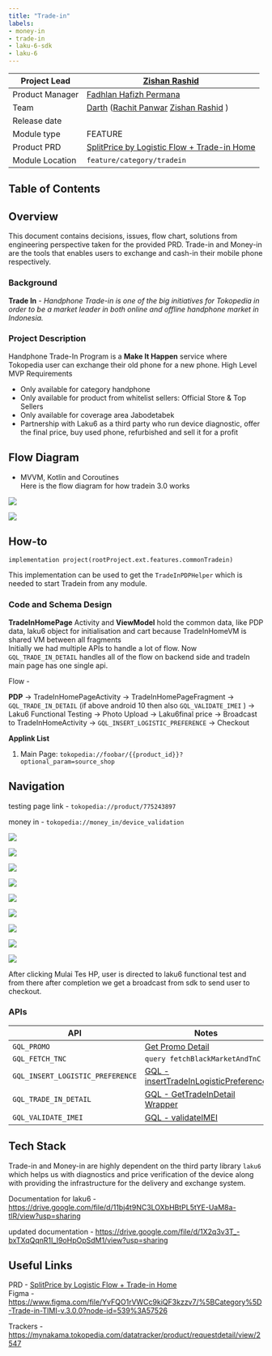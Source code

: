 ```yaml
---
title: "Trade-in"
labels:
- money-in
- trade-in
- laku-6-sdk
- laku-6
---
```

<!--left header table-->
| **Project Lead** | [Zishan Rashid](https://tokopedia.atlassian.net/wiki/people/5c53e2323290dd17112962f7?ref=confluence)  |
| --- | --- |
| Product Manager | [Fadhlan Hafizh Permana](https://tokopedia.atlassian.net/wiki/people/63152ef2b433b060db56655f?ref=confluence)  |
| Team | [Darth](https://tokopedia.atlassian.net/people/team/8c90de56-d4f1-45a7-9021-bd87c4ea9ce2) ([Rachit Panwar](https://tokopedia.atlassian.net/wiki/people/61b7c9f708e4e000698b50e9?ref=confluence) [Zishan Rashid](https://tokopedia.atlassian.net/wiki/people/5c53e2323290dd17112962f7?ref=confluence) ) |
| Release date |  |
| Module type |  <!--start status:YELLOW-->FEATURE<!--end status--> |
| Product PRD | [SplitPrice by Logistic Flow + Trade-in Home](/wiki/spaces/CT/pages/1892454503) |
| Module Location | `feature/category/tradein` |

## Table of Contents

<!--toc-->

## Overview

This document contains decisions, issues, flow chart, solutions from engineering perspective taken for the provided PRD. Trade-in and Money-in are the tools that enables users to exchange and cash-in their mobile phone respectively.

### Background

**Trade In** - *Handphone Trade-in is one of the big initiatives for Tokopedia in order to be a market leader in both online and offline handphone market in Indonesia.*

### Project Description

Handphone Trade-In Program is a **Make It Happen** service where Tokopedia user can exchange their old phone for a new phone. High Level MVP Requirements

- Only available for category handphone
- Only available for product from whitelist sellers: Official Store & Top Sellers
- Only available for coverage area Jabodetabek
- Partnership with Laku6 as a third party who run device diagnostic, offer the final price, buy used phone, refurbished and sell it for a profit

## Flow Diagram

- MVVM, Kotlin and Coroutines  
  Here is the flow diagram for how tradein 3.0 works

![](https://docs-android.tokopedia.net/images/docs/tradein/image-20220323-065306.png)

![](https://docs-android.tokopedia.net/images/docs/tradein/image-20220323-065337.png)

## How-to



```
implementation project(rootProject.ext.features.commonTradein)
```

This implementation can be used to get the `TradeInPDPHelper` which is needed to start Tradein from any module.

### Code and Schema Design

**TradeInHomePage** Activity and **ViewModel** hold the common data, like PDP data, laku6 object for initialisation and cart because TradeInHomeVM is shared VM between all fragments  
Initially we had multiple APIs to handle a lot of flow. Now `GQL_TRADE_IN_DETAIL` handles all of the flow on backend side and tradeIn main page has one single api.

Flow -

**PDP** → TradeInHomePageActivity → TradeInHomePageFragment → `GQL_TRADE_IN_DETAIL` (if above android 10 then also `GQL_VALIDATE_IMEI` ) → Laku6 Functional Testing → Photo Upload → Laku6final price → Broadcast to TradeInHomeActivity → `GQL_INSERT_LOGISTIC_PREFERENCE` → Checkout

**Applink List**

1. Main Page: `tokopedia://foobar/{{product_id}}?optional_param=source_shop`

## Navigation

testing page link - `tokopedia://product/775243897`

money in - `tokopedia://money_in/device_validation`

![](https://docs-android.tokopedia.net/images/docs/tradein/Screenshot_1648019267.png)

![](https://docs-android.tokopedia.net/images/docs/tradein/Screenshot_1648019272.png)

![](https://docs-android.tokopedia.net/images/docs/tradein/Screenshot_1648019279.png)

![](https://docs-android.tokopedia.net/images/docs/tradein/Screenshot_1648019282.png)

![](https://docs-android.tokopedia.net/images/docs/tradein/Screenshot_1648019706.png)

![](https://docs-android.tokopedia.net/images/docs/tradein/Screenshot_1648019709.png)

![](https://docs-android.tokopedia.net/images/docs/tradein/Screenshot_1648019713.png)

![](https://docs-android.tokopedia.net/images/docs/tradein/Screenshot_1648019716.png)

![](https://docs-android.tokopedia.net/images/docs/tradein/Screenshot_1648019720.png)

After clicking Mulai Tes HP, user is directed to laku6 functional test and from there after completion we get a broadcast from sdk to send user to checkout.

### **APIs**



| **API** | **Notes** |
| --- | --- |
| `GQL_PROMO` | [Get Promo Detail](/wiki/spaces/CT/pages/1842643523/Get+Promo+Detail) |
| `GQL_FETCH_TNC` | `query fetchBlackMarketAndTnC` |
| `GQL_INSERT_LOGISTIC_PREFERENCE` |  [GQL - insertTradeInLogisticPreference](/wiki/spaces/CT/pages/1912733854/GQL+-+insertTradeInLogisticPreference)  |
| `GQL_TRADE_IN_DETAIL` | [GQL - GetTradeInDetail Wrapper](/wiki/spaces/CT/pages/1902875646/GQL+-+GetTradeInDetail+Wrapper)  |
| `GQL_VALIDATE_IMEI` | [GQL - validateIMEI](/wiki/spaces/CT/pages/1902843229/GQL+-+validateIMEI)  |

## Tech Stack

Trade-in and Money-in are highly dependent on the third party library `laku6` which helps us with diagnostics and price verification of the device along with providing the infrastructure for the delivery and exchange system.

Documentation for laku6 - <https://drive.google.com/file/d/11bj4t9NC3LOXbHBtPL5tYE-UaM8a-tlR/view?usp=sharing>

updated documentation - <https://drive.google.com/file/d/1X2q3v3T_-bxTXqQqnR1I_I9oHpOpSdM1/view?usp=sharing>

## Useful Links

PRD - [SplitPrice by Logistic Flow + Trade-in Home](/wiki/spaces/CT/pages/1892454503)   
Figma - <https://www.figma.com/file/YvFQO1rVWCc9kiQF3kzzv7/%5BCategory%5D-Trade-in-TIMI-v.3.0.0?node-id=539%3A57526>

Trackers - <https://mynakama.tokopedia.com/datatracker/product/requestdetail/view/2547>

